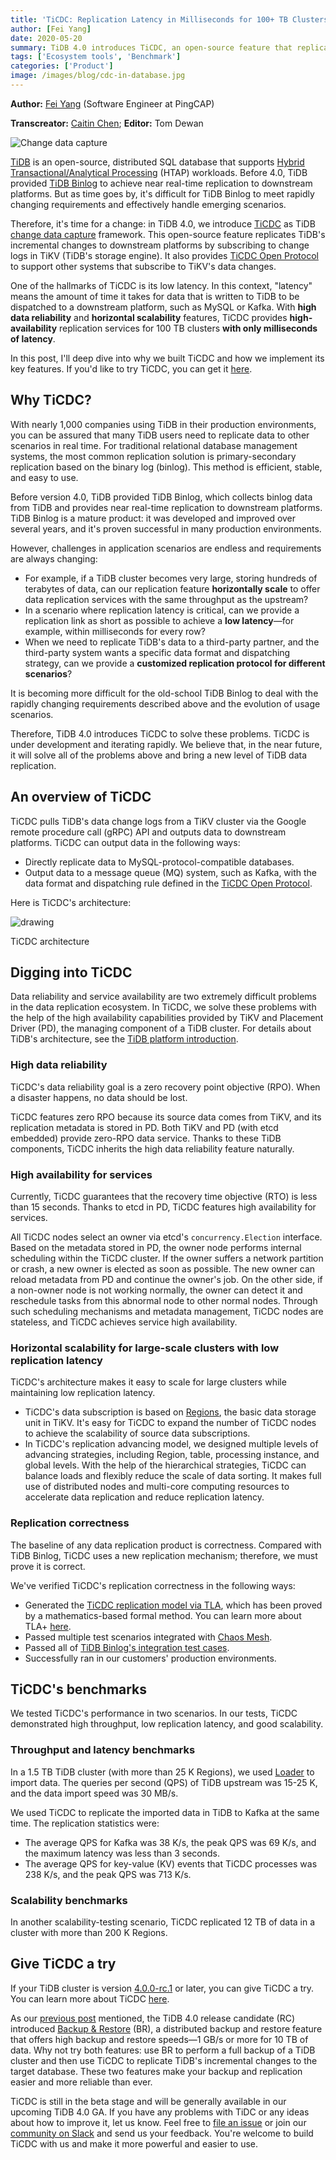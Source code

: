 ```yaml
---
title: 'TiCDC: Replication Latency in Milliseconds for 100+ TB Clusters'
author: [Fei Yang]
date: 2020-05-20
summary: TiDB 4.0 introduces TiCDC, an open-source feature that replicates TiDB's incremental changes to downstream platforms. It shows only millisecond replication latency for 100+ TB clusters.
tags: ['Ecosystem tools', 'Benchmark']
categories: ['Product']
image: /images/blog/cdc-in-database.jpg
---
```


**Author:** [Fei Yang](https://github.com/amyangfei) (Software Engineer at PingCAP)

**Transcreator:** [Caitin Chen](https://github.com/CaitinChen); **Editor:** Tom Dewan

![Change data capture](media/cdc-in-database.jpg)

[TiDB](https://pingcap.com/docs/stable/) is an open-source, distributed SQL database that supports [Hybrid Transactional/Analytical Processing](https://en.wikipedia.org/wiki/HTAP) (HTAP) workloads. Before 4.0, TiDB provided [TiDB Binlog](https://pingcap.com/docs/stable/reference/tidb-binlog/overview/#tidb-binlog-cluster-overview) to achieve near real-time replication to downstream platforms. But as time goes by, it's difficult for TiDB Binlog to meet rapidly changing requirements and effectively handle emerging scenarios. 

Therefore, it's time for a change: in TiDB 4.0, we introduce [TiCDC](https://pingcap.com/docs/dev/ticdc/ticdc-overview/) as TiDB [change data capture](https://en.wikipedia.org/wiki/Change_data_capture) framework. This open-source feature replicates TiDB's incremental changes to downstream platforms by subscribing to change logs in TiKV (TiDB's storage engine). It also provides [TiCDC Open Protocol](https://pingcap.com/docs/dev/ticdc/ticdc-open-protocol/ ) to support other systems that subscribe to TiKV's data changes. 

One of the hallmarks of TiCDC is its low latency. In this context, "latency" means the amount of time it takes for data that is written to TiDB to be dispatched to a downstream platform, such as MySQL or Kafka. With **high data reliability** and **horizontal scalability** features, TiCDC provides **high-availability** replication services for 100 TB clusters **with only milliseconds of latency**.

In this post, I'll deep dive into why we built TiCDC and how we implement its key features. If you'd like to try TiCDC, you can get it [here](https://pingcap.com/docs/stable/releases/release-4.0.0-rc.2/).

## Why TiCDC?

With nearly 1,000 companies using TiDB in their production environments, you can be assured that many TiDB users need to replicate data to other scenarios in real time. For traditional relational database management systems, the most common replication solution is primary-secondary replication based on the binary log (binlog). This method is efficient, stable, and easy to use. 

Before version 4.0, TiDB provided TiDB Binlog, which collects binlog data from TiDB and provides near real-time replication to downstream platforms. TiDB Binlog is a mature product: it was developed and improved over several years, and it's proven successful in many production environments.

However, challenges in application scenarios are endless and requirements are always changing:

* For example, if a TiDB cluster becomes very large, storing hundreds of terabytes of data, can our replication feature **horizontally scale** to offer data replication services with the same throughput as the upstream?
* In a scenario where replication latency is critical, can we provide a replication link as short as possible to achieve a **low latency**—for example, within milliseconds for every row? 
* When we need to replicate TiDB's data to a third-party partner, and the third-party system wants a specific data format and dispatching strategy, can we provide a **customized replication protocol for different scenarios**?

It is becoming more difficult for the old-school TiDB Binlog to deal with the rapidly changing requirements described above and the evolution of usage scenarios. 

Therefore, TiDB 4.0 introduces TiCDC to solve these problems. TiCDC is under development and iterating rapidly. We believe that, in the near future, it will solve all of the problems above and bring a new level of TiDB data replication.

## An overview of TiCDC

TiCDC pulls TiDB's data change logs from a TiKV cluster via the Google remote procedure call (gRPC) API and outputs data to downstream platforms. TiCDC can output data in the following ways:

* Directly replicate data to MySQL-protocol-compatible databases.
* Output data to a message queue (MQ) system, such as Kafka, with the data format and dispatching rule defined in the [TiCDC Open Protocol](https://pingcap.com/docs/dev/reference/tools/ticdc/open-protocol/).

Here is TiCDC's architecture:

![drawing](media/ticdc-architecture.jpg)
<div class="caption-center"> TiCDC architecture </div>

## Digging into TiCDC

Data reliability and service availability are two extremely difficult problems in the data replication ecosystem. In TiCDC, we solve these problems with the help of the high availability capabilities provided by TiKV and Placement Driver (PD), the managing component of a TiDB cluster. For details about TiDB's architecture, see the [TiDB platform introduction](https://pingcap.com/docs/stable/architecture/).

### High data reliability

TiCDC's data reliability goal is a zero recovery point objective (RPO). When a disaster happens, no data should be lost. 

TiCDC features zero RPO because its source data comes from TiKV, and its replication metadata is stored in PD. Both TiKV and PD (with etcd embedded) provide zero-RPO data service. Thanks to these TiDB components, TiCDC inherits the high data reliability feature naturally.

### High availability for services

Currently, TiCDC guarantees that the recovery time objective (RTO) is less than 15 seconds. Thanks to etcd in PD, TiCDC features high availability for services.

All TiCDC nodes select an owner via etcd's `concurrency.Election` interface. Based on the metadata stored in PD, the owner node performs internal scheduling within the TiCDC cluster. If the owner suffers a network partition or crash, a new owner is elected as soon as possible. The new owner can reload metadata from PD and continue the owner's job. On the other side, if a non-owner node is not working normally, the owner can detect it and reschedule tasks from this abnormal node to other normal nodes. Through such scheduling mechanisms and metadata management, TiCDC nodes are stateless, and TiCDC achieves service high availability. 

### Horizontal scalability for large-scale clusters with low replication latency

TiCDC's architecture makes it easy to scale for large clusters while maintaining low replication latency. 

* TiCDC's data subscription is based on [Regions](https://pingcap.com/docs/stable/glossary/#regionpeerraft-group), the basic data storage unit in TiKV. It's easy for TiCDC to expand the number of TiCDC nodes to achieve the scalability of source data subscriptions. 
* In TiCDC's replication advancing model, we designed multiple levels of advancing strategies, including Region, table, processing instance, and global levels. With the help of the hierarchical strategies, TiCDC can balance loads and flexibly reduce the scale of data sorting. It makes full use of distributed nodes and multi-core computing resources to accelerate data replication and reduce replication latency.

### Replication correctness

The baseline of any data replication product is correctness. Compared with TiDB Binlog, TiCDC uses a new replication mechanism; therefore, we must prove it is correct. 

We've verified TiCDC's replication correctness in the following ways:

* Generated the [TiCDC replication model via TLA](https://github.com/pingcap/tla-plus/pull/27), which has been proved by a mathematics-based formal method. You can learn more about TLA+ [here](https://en.wikipedia.org/wiki/TLA%2B).
* Passed multiple test scenarios integrated with [Chaos Mesh](https://github.com/chaos-mesh).
* Passed all of [TiDB Binlog's integration test cases](https://github.com/pingcap/tidb-binlog/tree/master/tests).
* Successfully ran in our customers' production environments.

## TiCDC's benchmarks

We tested TiCDC's performance in two scenarios. In our tests, TiCDC demonstrated high throughput, low replication latency, and good scalability. 

### Throughput and latency benchmarks

In a 1.5 TB TiDB cluster (with more than 25 K Regions), we used [Loader](https://pingcap.com/docs/dev/reference/tools/loader/) to import data. The queries per second (QPS) of TiDB upstream was 15-25 K, and the data import speed was 30 MB/s. 

We used TiCDC to replicate the imported data in TiDB to Kafka at the same time. The replication statistics were:

* The average QPS for Kafka was 38 K/s, the peak QPS was 69 K/s, and the maximum latency was less than 3 seconds.
* The average QPS for key-value (KV) events that TiCDC processes was 238 K/s, and the peak QPS was 713 K/s.

### Scalability benchmarks

In another scalability-testing scenario, TiCDC replicated 12 TB of data in a cluster with more than 200 K Regions.

## Give TiCDC a try

If your TiDB cluster is version [4.0.0-rc.1](https://pingcap.com/docs/stable/releases/release-4.0.0-rc.1/) or later, you can give TiCDC a try. You can learn more about TiCDC [here](https://pingcap.com/docs/dev/reference/tools/ticdc/overview/). 

As our [previous post](https://pingcap.com/blog/back-up-and-restore-a-10-tb-cluster-at-1-gb-per-second/) mentioned, the TiDB 4.0 release candidate (RC) introduced [Backup & Restore](https://github.com/pingcap/br) (BR), a distributed backup and restore feature that offers high backup and restore speeds—1 GB/s or more for 10 TB of data. Why not try both features: use BR to perform a full backup of a TiDB cluster and then use TiCDC to replicate TiDB's incremental changes to the target database. These two features make your backup and replication easier and more reliable than ever.

TiCDC is still in the beta stage and will be generally available in our upcoming TiDB 4.0 GA. If you have any problems with TiDC or any ideas about how to improve it, let us know. Feel free to [file an issue](https://github.com/pingcap/ticdc/issues) or join our [community on Slack](https://slack.tidb.io/invite?team=tidb-community&channel=everyone&ref=pingcap-blog) and send us your feedback. You're welcome to build TiCDC with us and make it more powerful and easier to use.
